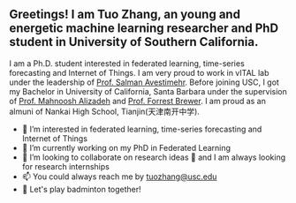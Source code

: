 ## Greetings! I am Tuo Zhang, an young and energetic machine learning researcher and PhD student in University of Southern California.


I am a Ph.D. student interested in federated learning, time-series forecasting and Internet of Things. I am very proud to work in vITAL lab 
under the leadership of [Prof. Salman Avestimehr](https://www.avestimehr.com/). Before joining USC, I got my Bachelor in University of California, Santa Barbara
under the supervision of [Prof. Mahnoosh Alizadeh](https://web.ece.ucsb.edu/~alizadeh/students.html) and [Prof. Forrest Brewer](https://www.ece.ucsb.edu/spotlights/lab-focus-brewer-sys-synthesis-lab).
I am proud as an almuni of Nankai High School, Tianjin(天津南开中学).

- 👀 I’m interested in federated learning, time-series forecasting and Internet of Things
- 🌱 I’m currently working on my PhD in Federated Learning
- 💞️ I’m looking to collaborate on research ideas 🤝 and I am always looking for research internships
- 📫 You could always reach me by tuozhang@usc.edu
- 🏸️ Let's play badminton together!

<!---
zhang-tuo-pdf/zhang-tuo-pdf is a ✨ special ✨ repository because its `README.md` (this file) appears on your GitHub profile.
You can click the Preview link to take a look at your changes.
--->
